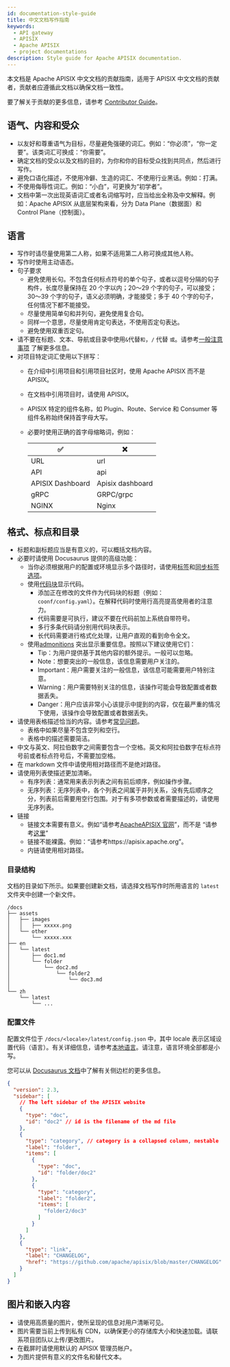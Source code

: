 ```yaml
---
id: documentation-style-guide
title: 中文文档写作指南
keywords:
  - API gateway
  - APISIX
  - Apache APISIX
  - project documentations
description: Style guide for Apache APISIX documentation.
---
```


本文档是 Apache APISIX 中文文档的贡献指南，适用于 APISIX 中文文档的贡献者，贡献者应遵循此文档以确保文档一致性。

要了解关于贡献的更多信息，请参考 [Contributor Guide](../docs/general/contributor-guide.md)。

## 语气、内容和受众

- 以友好和尊重语气为目标，尽量避免强硬的词汇。例如：“你必须”，“你一定要”。该类词汇可换成：“你需要”。
- 确定文档的受众以及文档的目的，为你和你的目标受众找到共同点，然后进行写作。
- 避免口语化描述，不使用冷僻、生造的词汇、不使用行业黑话。例如：打满。
- 不使用侮辱性词汇。例如：“小白”，可更换为“初学者”。
- 文档中第一次出现英语词汇或者名词缩写时，应当给出全称及中文解释。例如：Apache APISIX 从底层架构来看，分为 Data Plane（数据面）和 Control Plane（控制面）。

## 语言

- 写作时请尽量使用第二人称，如果不适用第二人称可换成其他人称。
- 写作时使用主动语态。
- 句子要求
  - 避免使用长句。不包含任何标点符号的单个句子，或者以逗号分隔的句子构件，长度尽量保持在 20 个字以内；20～29 个字的句子，可以接受；30～39 个字的句子，语义必须明确，才能接受；多于 40 个字的句子，任何情况下都不能接受。
  - 尽量使用简单句和并列句，避免使用复合句。
  - 同样一个意思，尽量使用肯定句表达，不使用否定句表达。
  - 避免使用双重否定句。
- 请不要在标题、文本、导航或目录中使用`&`代替`和`，`/` 代替 `或`。请参考[一般注意事项](https://developers.google.com/style/accessibility#general-dos-and-donts) 了解更多信息。
- 对项目特定词汇使用以下拼写：
  - 在介绍中引用项目和引用项目社区时，使用 Apache APISIX 而不是 APISIX。
  - 在文档中引用项目时，请使用 APISIX。
  - APISIX 特定的组件名称，如 Plugin、Route、Service 和 Consumer 等组件名称始终保持首字母大写。
  - 必要时使用正确的首字母缩略词，例如：

    | ✅              | ❌               |
    | ---------------- | ---------------- |
    | URL              | url              |
    | API              | api              |
    | APISIX Dashboard | Apisix dashboard |
    | gRPC             | GRPC/grpc        |
    | NGINX            | Nginx            |

## 格式、标点和目录

- 标题和副标题应当是有意义的，可以概括文档内容。
- 必要时请使用 Docusaurus 提供的高级功能：
  - 当你必须根据用户的配置或环境显示多个路径时，请使用[标签](https://docusaurus.io/docs/next/markdown-features/tabs)和[同步标签选项](https://docusaurus.io/docs/next/markdown-features/tabs#syncing-tab-choices)。
  - 使用[代码块](https://docusaurus.io/docs/next/markdown-features/code-blocks)显示代码。
    - 添加正在修改的文件作为代码块的标题（例如：`coonf/config.yaml`）。在解释代码时使用行高亮提高使用者的注意力。
    - 代码需要是可执行，建议不要在代码前加上系统自带符号。
    - 多行多条代码请分别用代码块表示。
    - 长代码需要进行格式化处理，让用户直观的看到命令全文。
  - 使用[admonitions](https://docusaurus.io/docs/next/markdown-features/admonitions) 突出显示重要信息。按照以下建议使用它们：
    - Tip：为用户提供基于其他内容的额外提示。一般可以忽略。
    - Note：想要突出的一般信息，该信息需要用户关注的。
    - Important：用户需要关注的一般信息，该信息可能需要用户特别注意。
    - Warning：用户需要特别关注的信息，该操作可能会导致配置或者数据丢失。
    - Danger：用户应该非常小心该提示中提到的内容，仅在最严重的情况下使用，该操作会导致配置或者数据丢失。
- 请使用表格描述恰当的内容。请参考[常见问题](/docs/apisix/FAQ#what-is-the-difference-between-plugin-metadata-and-plugin-configs-in-apache-apisix)。
  - 表格中如果尽量不包含空列和空行。
  - 表格中的描述需要简洁。
- 中文与英文、阿拉伯数字之间需要包含一个空格。英文和阿拉伯数字在标点符号前或者标点符号后，不需要加空格。
- 在 markdown 文件中请使用相对路径而不是绝对路径。
- 请使用列表使描述更加清晰。
  - 有序列表：通常用来表示列表之间有前后顺序，例如操作步骤。
  - 无序列表：无序列表中，各个列表之间属于并列关系，没有先后顺序之分，列表前后需要用空行包围。对于有多项参数或者需要描述的，请使用无序列表。
- 链接
  - 链接文本需要有意义。例如“请参考[ApacheAPISIX 官网](https://apisix.apache.org/)”，而不是 “请参考[这里](https://apisix.apache.org/)”
  - 链接不能裸露。例如：“请参考https://apisix.apache.org”。
  - 内链请使用相对路径。

### 目录结构

文档的目录如下所示。如果要创建新文档，请选择文档写作时所用语言的 `latest` 文件夹中创建一个新文件。

```text
/docs
├── assets
│   ├── images
│   │   ├── xxxxx.png
│   └── other
│       └── xxxxx.xxx
├── en
│   └── latest
│       ├── doc1.md
│       └── folder
│           └── doc2.md
│               └── folder2
│                   └── doc3.md
│
└── zh
    └── latest
        └── ...
```

### 配置文件

配置文件位于 `/docs/<locale>/latest/config.json` 中，其中 locale 表示区域设置代码（语言）。有关详细信息，请参考[本地语言](https://www.science.co.il/language/Locale-codes.php)。请注意，语言环境全部都是小写。

您可以从 [Docusaurus 文档](https://v2.docusaurus.io/docs/next/sidebar)中了解有关侧边栏的更多信息。

```json
{
  "version": 2.3,
  "sidebar": [
    // The left sidebar of the APISIX website
    {
      "type": "doc",
      "id": "doc2" // id is the filename of the md file
    },
    {
      "type": "category", // category is a collapsed column, nestable
      "label": "folder",
      "items": [
        {
          "type": "doc",
          "id": "folder/doc2"
        },
        {
          "type": "category",
          "label": "folder2",
          "items": [
            "folder2/doc3"
          ]
        }
      ]
    },
    {
      "type": "link",
      "label": "CHANGELOG",
      "href": "https://github.com/apache/apisix/blob/master/CHANGELOG"
    }
  ]
}
```

## 图片和嵌入内容

- 请使用高质量的图片，使所呈现的信息对用户清晰可见。
- 图片需要当前上传到私有 CDN，以确保更小的存储库大小和快速加载。请联系项目团队以上传/更改图片。
- 在截屏时请使用默认的 APISIX 管理员帐户。
- 为图片提供有意义的文件名和替代文本。
